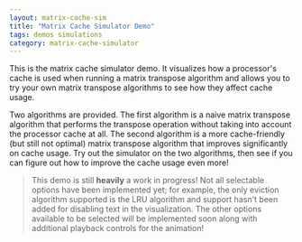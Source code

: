 ```yaml
---
layout: matrix-cache-sim
title: "Matrix Cache Simulator Demo"
tags: demos simulations
category: matrix-cache-simulator
---
```

This is the matrix cache simulator demo. It visualizes how a processor's cache
is used when running a matrix transpose algorithm and allows you to try your
own matrix transpose algorithms to see how they affect cache usage.

Two algorithms are provided. The first algorithm is a naive matrix transpose
algorithm that performs the transpose operation without taking into account
the processor cache at all. The second algorithm is a more cache-friendly (but
still not optimal) matrix transpose algorithm that improves significantly on
cache usage. Try out the simulator on the two algorithms, then see if you can
figure out how to improve the cache usage even more!

> This demo is still **heavily** a work in progress! Not all selectable options
> have been implemented yet; for example, the only eviction algorithm supported
> is the LRU algorithm and support hasn't been added for disabling text in the
> visualization. The other options available to be selected will be implemented
> soon along with additional playback controls for the animation!
